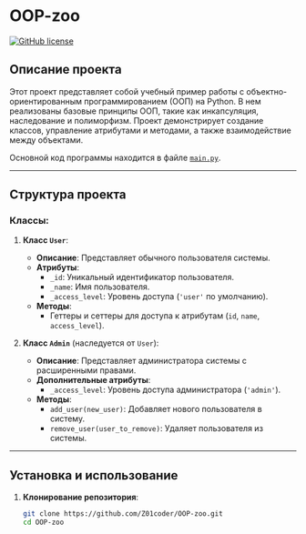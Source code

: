 # OOP-zoo

[![GitHub license](https://img.shields.io/badge/license-MIT-blue.svg)](https://github.com/Z01coder/OOP-zoo/blob/main/LICENSE)

## Описание проекта

Этот проект представляет собой учебный пример работы с объектно-ориентированным программированием (ООП) на Python. В нем реализованы базовые принципы ООП, такие как инкапсуляция, наследование и полиморфизм. Проект демонстрирует создание классов, управление атрибутами и методами, а также взаимодействие между объектами.

Основной код программы находится в файле [`main.py`](https://github.com/Z01coder/OOP-zoo/blob/main/main.py).

---

## Структура проекта

### Классы:

1. **Класс `User`**: <br>
   - **Описание**: Представляет обычного пользователя системы. <br>
   - **Атрибуты**: <br>
     - `_id`: Уникальный идентификатор пользователя. <br>
     - `_name`: Имя пользователя. <br>
     - `_access_level`: Уровень доступа (`'user'` по умолчанию). <br>
   - **Методы**: <br>
     - Геттеры и сеттеры для доступа к атрибутам (`id`, `name`, `access_level`). <br>

2. **Класс `Admin`** (наследуется от `User`): <br>
   - **Описание**: Представляет администратора системы с расширенными правами. <br>
   - **Дополнительные атрибуты**: <br>
     - `_access_level`: Уровень доступа администратора (`'admin'`). <br>
   - **Методы**: <br>
     - `add_user(new_user)`: Добавляет нового пользователя в систему. <br>
     - `remove_user(user_to_remove)`: Удаляет пользователя из системы. <br>

---

## Установка и использование

1. **Клонирование репозитория**:
   ```bash
   git clone https://github.com/Z01coder/OOP-zoo.git
   cd OOP-zoo
   
